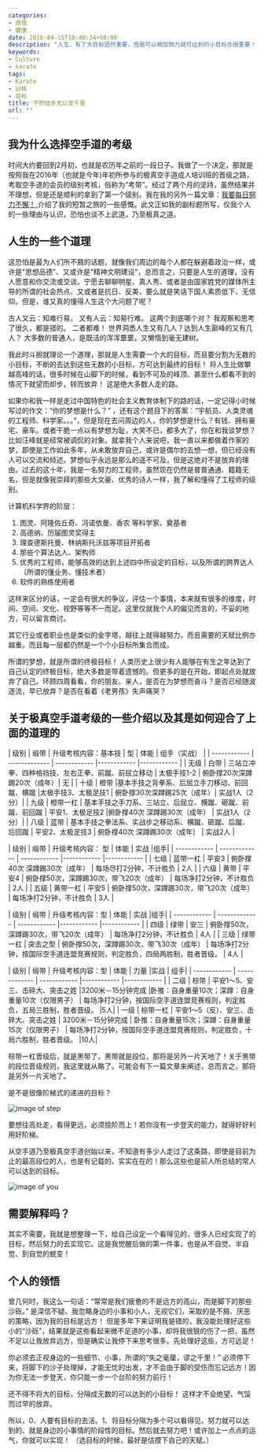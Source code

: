 ```yaml
---
categories:
- 感悟
- 健康
date: 2016-04-15T10:40:34+08:00
description: "人生，有了大目标固然重要，但是可以稍加努力就可达到的小目标亦很重要！"
keywords:
- Culture
- karate
tags:
- Karate
- 训练
- 目标
title: 不积硅步无以至千里
url: ""
---
```


## 我为什么选择空手道的考级

时间大约要回到2月初，也就是农历年之前的一段日子。我做了一个决定，那就是按照我在2016年（也就是今年)年初所参与的极真空手道成人培训班的晋级之路，考取空手道的会员的级别考核，俗称为“考带”。经过了两个月的坚持，虽然结果并不理想，但是还是顺利的拿到了第一个级别。我在我的另外一篇文章：[我要每日努力不懈！](https://www.zybuluo.com/lijiansheng/note/319350),介绍了我的短暂之旅的一些感慨。此文正如我的副标题所写，仅我个人的一些理由与认识，恐怕也谈不上武道，乃至极真之道。

## 人生的一些个道理

这恐怕是最为人们所不屑的话题，就像我们周边的每个人都在躲避着政治一样，或许是"思想品德"、又或许是"精神文明建设"，总而言之，只要是人生的道理，没有人愿意和你交流或交谈。宁愿去聊聊明星、真人秀、或者是由国家姓党的媒体所主导的所谓的社会热点、又或者是抗日、反美，要么就是笑话下国人素质低下、无信仰。但是，谁又真的懂得人生这个大问题了呢？

古人又云：知难行易， 又有人云：知易行难。 这两个到底哪个对？ 我观察和思考了很久，都是错的。 二者都难！  世界洞悉人生又有几人？达到人生巅峰的又有几人？ 大多数的普通人，是既活的浑浑噩噩，又懒惰到毫无建树。

我此时斗胆就理论一个道理，那就是人生需要一个大的目标，而且要分割为无数的小目标，不断的去达到这些无数的小目标，方可达到最终的目标！ 将人生比做攀越高峰的话，很多时候在山脚下的时候，看到不可及的峰顶、甚至什么都看不到的情况下就望而却步，转而放弃！ 这是绝大多数人走的路。

如果你和我一样是走过中国特色的社会主义教育体制下的路的话，一定记得小时候写过的作文：“你的梦想是什么？” ，还有这个题目下的答案：“宇航员、人类灵魂的工程师、科学家。。。”，但是现在去问周边的人，你的梦想是什么？有钱、拥有豪宅、豪车。或者干脆一点以有梦想为耻，大笑不已，都多大了，你在和我谈梦想？比如汪峰就是经常被调侃的对象。就拿我个人来说吧，我一直以来都做着作家的梦，即使是工作如此多年，从未敢放弃自己，或许是偶尔的去想一想，但已经没有人可以交流和倾述。梦想似乎永远是那么的遥不可及，但是这绝对不是放弃的理由。过去的这十年，我是一名努力的工程师，虽然现在仍然是普普通通、籍籍无名，但是就像我崇拜的那些大文豪、优秀的诗人一样，我了解和懂得了工程师的级别。

计算机科学界的阶层：
1. 图灵、阿隆佐丘奇、冯诺依曼、香农 等科学家、奠基者
2. 高德纳、历届图灵奖得主
3. 理查德斯托曼、林纳斯托沃兹等项目开拓者
4. 那些个算法达人、架构师
5. 优秀的工程师，能够高效的达到上述四中所设定的目标，以及所谓的跨界达人（所谓的懂业务、懂技术者）
6. 软件的熟练使用者

这样来区分的话，一定会有很大的争议，评估一个事情，本来就有很多的维度，时间、空间、文化、视野等等不一而足。这里仅就我个人的偏见而言的，不妥的地方，可以留言商讨。

其它行业或者职业也是类似的金字塔，越往上就得越努力，而且需要的天赋比例亦越重。而且每一层都仍然是一个个小目标所集合而成。

所谓的梦想，就是所谓的终极目标！ 人类历史上很少有人能够在有生之年达到了自己认定的终极目标，绝大多数是带着遗憾的。但更多的是在开始，即起点处就放弃了自己。环顾四周看看，你的朋友、亲人，是否在为梦想而奋斗？是否已经随波逐流，早已放弃？是否在看着《老男孩》失声痛哭？

## 关于极真空手道考级的一些介绍以及其是如何迎合了上面的道理的

| 级别          | 缎带     | 升级考核内容：基本技 |          型 |  体能         | 组手（实战）    |
| ------------ | ------------- | ------------ |------------ |------------ |
| 无级  | 白带  | 三站立冲拳、四种格挡技、左右正拳、前蹴、前屈立移动  | 太极手技1-2 | 俯卧撑20次深蹲踢20次（成年）| 无 |
| 十级  | 橙带  |基本手技之背拳系、后屈立手刀移动、前回蹴、横蹴   |太极手技3、太极足技1 | 俯卧撑30次深蹲踢25次（成年）| 实战1人（2分）|
| 九级  | 橙带一杠  | 基本手技之手刀系、三站立、后屈立、横蹴、砸蹴、前蹴、前回蹴  | 平安1、太极足技2 |俯卧撑40次 深蹲踢30次（成年） | 实战1人（2分）|
| 八级   | 蓝带  |   基本手技之拳法系、实战步之移动系、横蹴、砸蹴、后蹴、后回蹴 |  平安2、太极足技3  |  俯卧撑40次 深蹲踢30次（成年）  |  实战2人 |

| 级别          | 缎带     |    升级考核内容： 型 |  体能         | 实战    |组手|
| ------------ | ------------- | ------------ |------------ |------------ |
| 七级  | 蓝带一杠  |  平安3  |  俯卧撑40次 深蹲踢30次（成年）  |  每场尽打2分钟，不计胜负  | 2人 |
| 六级   |  黄带 | 平安4   | 俯卧撑50次，深蹲踢30次，带飞20次（成年）   |  每场净打2分钟，不计胜负  | 2人   |
|  五级  |  黄带一杠 | 平安5   |  俯卧撑50次，深蹲踢30次，带飞20次（成年）  |  每场净打2分钟，不计胜负  |  3人  |

| 级别          | 缎带     |    升级考核内容：型 |  体能         | 实战    |组手|
| ------------ | ------------- | ------------ |------------ |------------ |
|   四级 | 绿带  | 安三   |  俯卧撑50次，深蹲踢30次，带飞20次（成年）  |  每场净打2分钟，不计胜负  |  4人  |
| 三级   | 绿带一杠  | 突击之型   | 俯卧撑50次，深蹲踢30次，带飞30次（成年）   |  每场净打2分钟，按国际空手道连盟竞赛规则，判定胜负，四局两胜制，胜者晋级。  | 4人   |


| 级别          | 缎带     | 升级考核内容：型 |  体能         | 力量    |实战 | 组手|
| ------------ | ------------- | ------------ |------------ |------------ |
|  二级  | 棕带  | 平安1～5、安三、击碎大、突击之姓   |3200米－15分钟完成    |卧推：自身重量10次；深蹲：自身重量10次（仅限男子）  | 每场净打2分钟，按国际空手道连盟竞赛规则，判定胜负，五局三胜制，胜者晋级。   |5人|
| 一级   | 棕带一杠  |  平安1～5（反）、安三、击碎大、突击之姓  | 3200米－15分钟完成    | 卧推：自身重量15次；深蹲：自身重量15次（仅限男子）   |  每场净打2分钟，按国际空手道连盟竞赛规则，判定胜负，十局六胜制，胜者晋级。  |10人|

棕带一杠晋级后，就是黑带了，黑带就是段位，那将是另外一片天地了！关于黑带的段位晋级规则，我这里就从略了。可能会有下一篇文章来阐述，总而言之，那将是另外一片天地了。

是不是很像阶梯式的递进的目标？

![image of step](http://img04.tooopen.com/images/20130925/sy_37788837451.jpg)

要想往高处走，看得更远，必须拾阶而上！若你没有一步登天的能力，就得好好利用好阶梯。

从空手道乃至极真空手道创始以来，不知道有多少人走过了这条路，即使是目前为止的最高段位的人，也是有记载的、实实在在的！那么这些也是前人所总结的常人可以达到的目标。

![image of you](http://i1.t.hjfile.cn/ing_new/201206_3/8babaa3b-a5c4-4521-b9c7-d9363bde0509.png)

## 需要解释吗？

其实不需要，我就是想整理一下，给自己设定一个看得见的，很多人已经实现了的目标，然后努力的去实现它。这是我觉醒后做的第一件事，也是从不自觉、半自觉、到自觉的蜕变！

## 个人的领悟

曾几何时，我这么一句话：“常常是我们疲惫的不是远方的高山，而是脚下的那些沙砾。” 是深信不疑。我忽略身边的小事和小人，无视它们，采取的是不屑、厌恶的策略，因为我的目标是远方！ 但是多年下来证明我是错的，我没能处理好这些小的“沙砾”，结果就是这些看起来微不足道的小事，却将我很狠的伤了一把，虽然不足以让我放弃远方，但是确实让我停下来思考很多。先处理好这些，方可远足！

你必须去正视身边的一些细节、小事，所谓的“失之毫厘，谬之千里！” 必须停下来，将脚下的沙子处理掉，才能无忧的出发，才不会由于脚的受伤而忘记远方！因为你无法一步登天，你只能一步一个台阶的努力前行！

还不得不将大的目标，分隔成无数的可以达到的小目标！ 这样才不会绝望、气馁而过早的放弃。

所以，0、人要有目标的去活。1、将目标分隔为多个可以看得见、努力就可以达到的、就是身边的小事情的阶段性的目标。然后就去努力吧！或许加上一点点的运气，你就可以实现！ （选目标的时候，最好是估摸下自己的天赋。）
